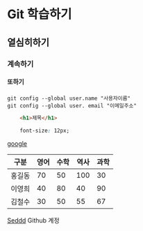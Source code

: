 # Git 학습하기
## 열심히하기
### 계속하기
#### 또하기
```
git config --global user.name "사용자이름"
git config --global user. email "이메일주소"
```

```html
    <h1>제목</h1>
```
```css
    font-size: 12px;
```

[google](http:www.google.com)

| 구분     | 영어 | 수학 | 역사 | 과학 |
|----------|------|------|------|------|
| 홍길동   | 70   | 50   | 100  | 30   |
| 이영희 | 40   | 80   | 40   | 90   |
| 김철수   | 30   | 50   | 55   | 67   |

[Seddd](http://github/com/seulbinim) Github 계정

